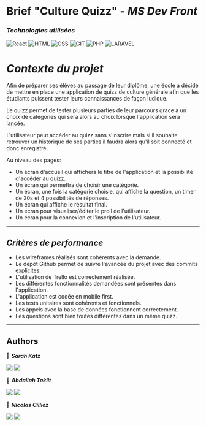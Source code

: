 # **Brief "Culture Quizz"** - *MS Dev Front*
### *Technologies utilisées*
![React](https://img.shields.io/badge/React-20232A?style=for-the-badge&logo=react&logoColor=61DAFB)
![HTML](https://img.shields.io/badge/HTML5-E34F26?style=for-the-badge&logo=html5&logoColor=white)
![CSS](https://img.shields.io/badge/CSS3-1572B6?style=for-the-badge&logo=css3&logoColor=white)
![GIT](https://img.shields.io/badge/GIT-E44C30?style=for-the-badge&logo=git&logoColor=white)
![PHP](https://img.shields.io/badge/PHP-777BB4?style=for-the-badge&logo=php&logoColor=white)
![LARAVEL](https://img.shields.io/badge/Laravel-FF2D20?style=for-the-badge&logo=laravel&logoColor=white)

# *Contexte du projet*
Afin de préparer ses élèves au passage de leur diplôme, une école a décidé de mettre en place une application de quizz de culture générale afin que les étudiants puissent tester leurs connaissances de façon ludique.

Le quizz permet de tester plusieurs parties de leur parcours grace à un choix de catégories qui sera alors au choix lorsque l'application sera lancée.

L'utilisateur peut accéder au quizz sans s'inscrire mais si il souhaite retrouver un historique de ses parties il faudra alors qu'il soit connecté et donc enregistré.

Au niveau des pages:
- Un écran d'accueil qui affichera le titre de l'application et la possibilité d'accéder au quizz.
- Un écran qui permettra de choisir une catégorie.
- Un écran, une fois la catégorie choisie, qui affiche la question, un timer de 20s et 4 possibilités de réponses.
- Un écran qui affiche le résultat final.
- Un écran pour visualiser/éditer le proil de l'utilisateur.
- Un écran pour la connexion et l'inscription de l'utilisateur.
___
## *Critères de performance*

- Les wireframes réalisés sont cohérents avec la demande.
- Le dépôt Github permet de suivre l'avancée du projet avec des commits explicites.
- L'utilisation de Trello est correctement réalisée.
- Les différentes fonctionnalités demandées sont présentes dans l'application.
- L'application est codée en mobile first.
- Les tests unitaires sont cohérents et fonctionnels.
- Les appels avec la base de données fonctionnent correctement.
- Les questions sont bien toutes différentes dans un même quizz.

___
## **Authors**
👤  ***Sarah Katz***

<a href="https://github.com/Sarah-Katz"><img src="https://img.shields.io/badge/GitHub-100000?style=for-the-badge&logo=github&logoColor=white"></img></a>
<a href="https://www.linkedin.com/in/sarah-katz-dev/"><img src="https://img.shields.io/badge/LinkedIn-0077B5?style=for-the-badge&logo=linkedin&logoColor=white"></img></a>

👤  ***Abdallah Taklit***

<a href="https://github.com/Taklit59"><img src="https://img.shields.io/badge/GitHub-100000?style=for-the-badge&logo=github&logoColor=white"></img></a>
<a href="https://www.linkedin.com/in/abdallahtaklit/"><img src="https://img.shields.io/badge/LinkedIn-0077B5?style=for-the-badge&logo=linkedin&logoColor=white"></img></a>

👤  ***Nicolas Cilliez***

<a href="https://github.com/ncilliez"><img src="https://img.shields.io/badge/GitHub-100000?style=for-the-badge&logo=github&logoColor=white"></img></a>
<a href="https://www.linkedin.com/in/nicolas-cilliez/"><img src="https://img.shields.io/badge/LinkedIn-0077B5?style=for-the-badge&logo=linkedin&logoColor=white"></img></a>